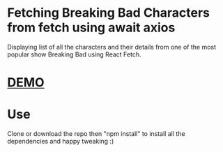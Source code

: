 # Fetching Breaking Bad Characters from fetch using await axios

Displaying list of all the characters and their details from one of the most popular show Breaking Bad using React Fetch.

# [DEMO](https://joshianuj-breakingbad-fetch.netlify.app/)

# Use

Clone or download the repo then "npm install" to install all the dependencies and happy tweaking :)
